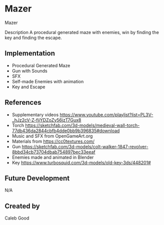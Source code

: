 # Mazer
Mazer

Description
A procedural generated maze with enemies, win by finding the key and finding the escape.

## Implementation
- Procedural Generated Maze 
- Gun with Sounds
- SFX
- Self-made Enemies with animation
- Key and Escape

## References
- Supplementary videos https://www.youtube.com/playlist?list=PL3V-_hJz2cV-Z-fjiYDZoZy56jzT7Gux8
- Torch https://sketchfab.com/3d-models/medieval-wall-torch-77db436da2844cbfb4dde0bb9b396835#download
- Music and SFX from OpenGameArt.org
- Materials from https://cc0textures.com/
- Gun https://sketchfab.com/3d-models/colt-walker-1847-revolver-8bbd34cb73704dbab754897bec33eeaf
- Enemies made and animated in Blender
- Key https://www.turbosquid.com/3d-models/old-key-3ds/448201#

## Future Development
N/A
## Created by
Caleb Good

